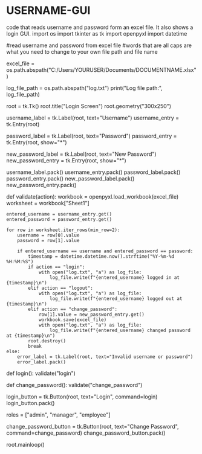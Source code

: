 # USERNAME-GUI
code that reads username and password form an excel file. It also shows a login GUI.
import os
import tkinter as tk
import openpyxl
import datetime

#read username and password from excel file
#words that are all caps are what you need to change to your own file path and file name 

excel_file = os.path.abspath("C:/Users/YOURUSER/Documents/DOCUMENTNAME.xlsx")

log_file_path = os.path.abspath("log.txt")
print("Log file path:", log_file_path)

root = tk.Tk()
root.title("Login Screen")
root.geometry("300x250")

username_label = tk.Label(root, text="Username")
username_entry = tk.Entry(root)

password_label = tk.Label(root, text="Password")
password_entry = tk.Entry(root, show="*")

new_password_label = tk.Label(root, text="New Password")
new_password_entry = tk.Entry(root, show="*")

username_label.pack()
username_entry.pack()
password_label.pack()
password_entry.pack()
new_password_label.pack()
new_password_entry.pack()

def validate(action):
    workbook = openpyxl.load_workbook(excel_file)
    worksheet = workbook["Sheet1"]

    entered_username = username_entry.get()
    entered_password = password_entry.get()

    for row in worksheet.iter_rows(min_row=2):
        username = row[0].value
        password = row[1].value

        if entered_username == username and entered_password == password:
            timestamp = datetime.datetime.now().strftime("%Y-%m-%d %H:%M:%S")
            if action == "login":
                with open("log.txt", "a") as log_file:
                    log_file.write(f"{entered_username} logged in at {timestamp}\n")
            elif action == "logout":
                with open("log.txt", "a") as log_file:
                    log_file.write(f"{entered_username} logged out at {timestamp}\n")
            elif action == "change_password":
                row[1].value = new_password_entry.get()
                workbook.save(excel_file)
                with open("log.txt", "a") as log_file:
                    log_file.write(f"{entered_username} changed password at {timestamp}\n")
            root.destroy()
            break
    else:
        error_label = tk.Label(root, text="Invalid username or password")
        error_label.pack()

def login():
    validate("login")


def change_password():
    validate("change_password")

login_button = tk.Button(root, text="Login", command=login)
login_button.pack()

roles = ["admin", "manager", "employee"] 

change_password_button = tk.Button(root, text="Change Password", command=change_password)
change_password_button.pack()

root.mainloop()
